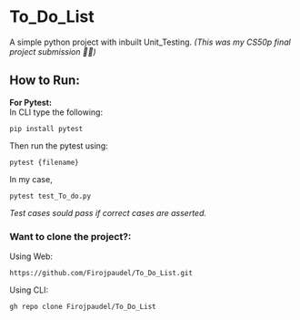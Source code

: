 # To_Do_List
A simple python project with inbuilt Unit_Testing. _(This was my CS50p final project submission 🤷‍♂️)_

## How to Run:
**For Pytest:**<br> 
In CLI type the following:
```
pip install pytest
```
Then run the pytest using: 
```
pytest {filename}
```

In my case,
```
pytest test_To_do.py
```

_Test cases sould pass if correct cases are asserted._

### Want to clone the project?:

Using Web:
```
https://github.com/Firojpaudel/To_Do_List.git
```
Using CLI:
```
gh repo clone Firojpaudel/To_Do_List
```
